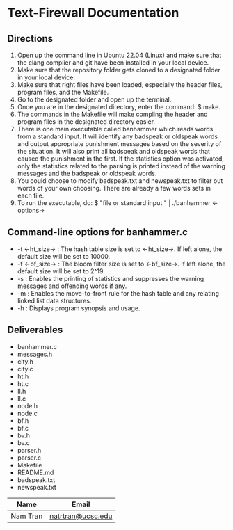# Text-Firewall Documentation

## Directions
1) Open up the command line in Ubuntu 22.04 (Linux) and make sure that the clang complier and git have been installed in your local device.
2) Make sure that the repository folder gets cloned to a designated folder in your local device.
3) Make sure that right files have been loaded, especially the header files, program files, and the Makefile.
4) Go to the designated folder and open up the terminal.
5) Once you are in the designated directory, enter the command: $ make.
6) The commands in the Makefile will make compling the header and program files in the designated directory easier.
7) There is one main executable called banhammer which reads words from a standard input.  It will identify any badspeak or oldspeak words and output appropriate punishment messages based on the severity of the situation.  It will also print all badspeak and oldspeak words that caused the punishment in the first.  If the statistics option was activated, only the statistics related to the parsing is printed instead of the warning messages and the badspeak or oldspeak words.
8) You could choose to modify badspeak.txt and newspeak.txt to filter out words of your own choosing.  There are already a few words sets in each file.
9) To run the executable, do: $ "file or standard input " | ./banhammer <-options->


## Command-line options for banhammer.c
- -t <-ht_size-> : The hash table size is set to <-ht_size->. If left alone, the default size will be set to 10000.
- -f <-bf_size-> : The bloom filter size is set to <-bf_size->. If left alone, the default size will be set to 2^19.
- -s : Enables the printing of statistics and suppresses the warning messages and offending words if any.
- -m : Enables the move-to-front rule for the hash table and any relating linked list data structures.
- -h : Displays program synopsis and usage.

## Deliverables 
- banhammer.c
- messages.h
- city.h
- city.c
- ht.h
- ht.c
- ll.h
- ll.c
- node.h
- node.c
- bf.h
- bf.c
- bv.h
- bv.c
- parser.h
- parser.c
- Makefile
- README.md
- badspeak.txt
- newspeak.txt


|Name|Email|
|----|-----|
|Nam Tran|natrtran@ucsc.edu|
